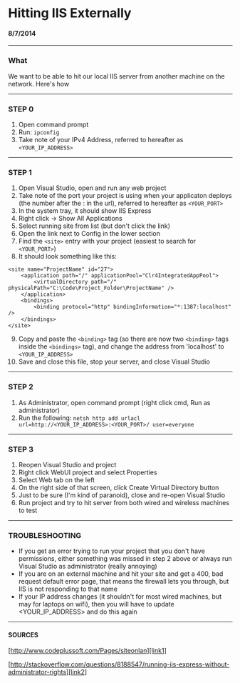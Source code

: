 # Hitting IIS Externally
#### 8/7/2014

---

### What

We want to be able to hit our local IIS server from another machine on the network. Here's how

---

### STEP 0

1. Open command prompt
2. Run: `ipconfig`
3. Take note of your IPv4 Address, referred to hereafter as `<YOUR_IP_ADDRESS>`

---

### STEP 1

1. Open Visual Studio, open and run any web project
2. Take note of the port your project is using when your applicaton deploys (the number after the : in the url), referred to hereafter as `<YOUR_PORT>`
3. In the system tray, it should show IIS Express
4. Right click -> Show All Applications
5. Select running site from list (but don't click the link)
6. Open the link next to Config in the lower section
7. Find the `<site>` entry with your project (easiest to search for `<YOUR_PORT>`)
8. It should look something like this:

```
<site name="ProjectName" id="27">
    <application path="/" applicationPool="Clr4IntegratedAppPool">
        <virtualDirectory path="/" physicalPath="C:\Code\Project_Folder\ProjectName" />
    </application>
    <bindings>
        <binding protocol="http" bindingInformation="*:1387:localhost" />
    </bindings>
</site>
```

9. Copy and paste the `<binding>` tag (so there are now two `<binding>` tags inside the `<bindings>` tag), and change the address from 'localhost' to `<YOUR_IP_ADDRESS>`
10. Save and close this file, stop your server, and close Visual Studio

---

### STEP 2 

1. As Administrator, open command prompt (right click cmd, Run as administrator)
2. Run the following: `netsh http add urlacl url=http://<YOUR_IP_ADDRESS>:<YOUR_PORT>/ user=everyone`

---

### STEP 3 

1. Reopen Visual Studio and project
2. Right click WebUI project and select Properties
3. Select Web tab on the left
4. On the right side of that screen, click Create Virtual Directory button
5. Just to be sure (I'm kind of paranoid), close and re-open Visual Studio
6. Run project and try to hit server from both wired and wireless machines to test

---

### TROUBLESHOOTING

* If you get an error trying to run your project that you don't have permissions, either something was missed in step 2 above or always run Visual Studio as administrator (really annoying)
* If you are on an external machine and hit your site and get a 400, bad request default error page, that means the firewall lets you through, but IIS is not responding to that name
* If your IP address changes (it shouldn't for most wired machines, but may for laptops on wifi), then you will have to update <YOUR_IP_ADDRESS> and do this again

---

#### SOURCES

[http://www.codeplussoft.com/Pages/siteonlan][link1]

[http://stackoverflow.com/questions/8188547/running-iis-express-without-administrator-rights][link2]

[link1]: http://www.codeplussoft.com/Pages/siteonlan
[link2]: http://stackoverflow.com/questions/8188547/running-iis-express-without-administrator-rights